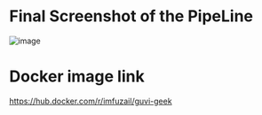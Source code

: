 # Final Screenshot of the PipeLine

![image](https://github.com/FuzailN/Guvi/assets/129302212/66495929-5a46-40a4-8179-b207c8603d22)

# Docker image link

https://hub.docker.com/r/imfuzail/guvi-geek
